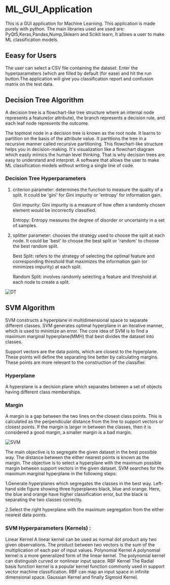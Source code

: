 # ML_GUI_Application
This is a GUI application for Machine Learning. This application is made purely with python. The main libraries used are used are: PyQt5,Keras,Pandas,Nump,Sklearn and Scikit learn,
It allows a user to make ML classification models.
## Eeasy for Users
The user can select a CSV file containing the dataset. Enter the hyperparameters (which are filled by default (for ease) and hit the run button.The application will give you classification report and confusion matrix on the test data.
## Decision Tree Algorithm
A decision tree is a flowchart-like tree structure where an internal node represents a feature(or attribute), the branch represents a decision rule, and each leaf node represents the outcome.

The topmost node in a decision tree is known as the root node. It learns to partition on the basis of the attribute value. It partitions the tree in a recursive manner called recursive partitioning. This flowchart-like structure helps you in decision-making. It's visualization like a flowchart diagram which easily mimics the human level thinking. That is why decision trees are easy to understand and interpret.
A software that allows the user to make ML classification models without writing a single line of code.

### Decision Tree Hyperparameters
1) criterion parameter: determines the function to measure the quality of a split. It could be 'gini' for Gini impurity or 'entropy' for information gain.

   Gini impurity: Gini impurity is a measure of how often a randomly chosen element would be incorrectly classified.
   
   Entropy: Entropy measures the degree of disorder or uncertainty in a set of samples.

3) splitter parameter: chooses the strategy used to choose the split at each node. It could be 'best' to choose the best split or 'random' to choose the best random split.

   Best Split: refers to the strategy of selecting the optimal feature and corresponding threshold that maximizes the information gain (or minimizes impurity) at each split.
   
   Random Split: involves randomly selecting a feature and threshold at each node to create a split.
   
![DT](https://github.com/OmarAlaa11/ML_GUI_Application/assets/142521907/44af4eaf-d642-4dff-aa12-dbd4147d3102)

## SVM Algorithm
SVM constructs a hyperplane in multidimensional space to separate different classes. SVM generates optimal hyperplane in an iterative manner, which is used to minimize an error. The core idea of SVM is to find a maximum marginal hyperplane(MMH) that best divides the dataset into classes.

Support vectors are the data points, which are closest to the hyperplane. These points will define the separating line better by calculating margins. These points are more relevant to the construction of the classifier.

### Hyperplane
A hyperplane is a decision plane which separates between a set of objects having different class memberships.

### Margin
A margin is a gap between the two lines on the closest class points. This is calculated as the perpendicular distance from the line to support vectors or closest points. If the margin is larger in between the classes, then it is considered a good margin, a smaller margin is a bad margin.

![SVM](https://github.com/OmarAlaa11/ML_GUI_Application/assets/142521907/5977cb20-63f1-40f8-b640-3b0dd94c5e30)

The main objective is to segregate the given dataset in the best possible way. The distance between the either nearest points is known as the margin. The objective is to select a hyperplane with the maximum possible margin between support vectors in the given dataset. SVM searches for the maximum marginal hyperplane in the following steps:

1.Generate hyperplanes which segregates the classes in the best way. Left-hand side figure showing three hyperplanes black, blue and orange. Here, the blue and orange have higher classification error, but the black is separating the two classes correctly.

2.Select the right hyperplane with the maximum segregation from the either nearest data points.

### SVM Hyperparameters (Kernels) :
Linear Kernel A linear kernel can be used as normal dot product any two given observations. The product between two vectors is the sum of the multiplication of each pair of input values.
Polynomial Kernel A polynomial kernel is a more generalized form of the linear kernel. The polynomial kernel can distinguish curved or nonlinear input space.
RBF Kernel The Radial basis function kernel is a popular kernel function commonly used in support vector machine classification. RBF can map an input space in infinite dimensional space.
Gaussian Kernel and finally Sigmoid Kernel.


